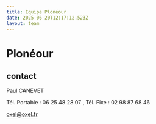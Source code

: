 ```yaml
---
title: Équipe Plonéour 
date: 2025-06-20T12:17:12.523Z
layout: team
---
```


# Plonéour 



## contact 

Paul CANEVET

Tél. Portable : 06 25 48 28 07 , Tél. Fixe : 02 98 87 68 46

oxel@oxel.fr

